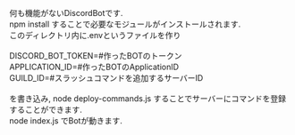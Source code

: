 何も機能がないDiscordBotです.<br>
npm install することで必要なモジュールがインストールされます.<br>
このディレクトリ内に.envというファイルを作り<br>
<br>
DISCORD_BOT_TOKEN=#作ったBOTのトークン<br>
APPLICATION_ID=#作ったBOTのApplicationID<br>
GUILD_ID=#スラッシュコマンドを追加するサーバーID<br>
<br>
を書き込み, node deploy-commands.js することでサーバーにコマンドを登録することができます.<br>
node index.js でBotが動きます.
